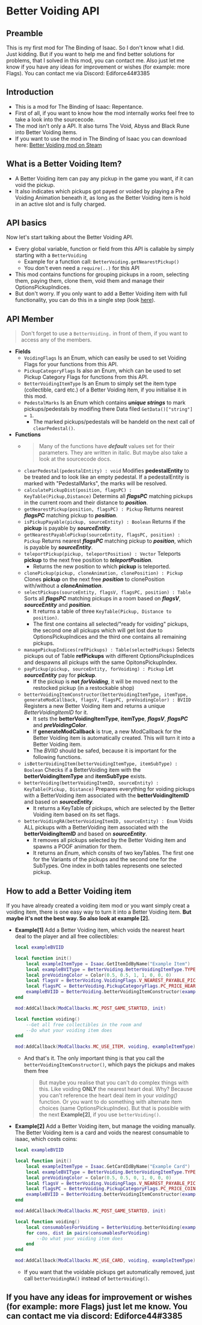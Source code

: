 # Better Voiding API

## Preamble

This is my first mod for The Binding of Isaac. So I don't know what I did. Just kidding. But if you want to help me and find better solutions for problems, that I solved in this mod, you can contact me.
Also just let me know if you have any ideas for improvement or wishes (for example: more Flags).
You can contact me via Discord: Ediforce44#3385

## Introduction

- This is a mod for The Binding of Isaac: Repentance.
- First of all, if you want to know how the mod internally works feel free to take a look into the sourcecode.
- The mod isn't only a API. It also turns The Void, Abyss and Black Rune into Better Voiding items.
- If you want to use the mod in The Binding of Isaac you can download here: [Better Voiding mod on Steam](https://steamcommunity.com/sharedfiles/filedetails/?id=2622094959)

## What is a Better Voiding Item?

- A Better Voiding item can pay any pickup in the game you want, if it can void the pickup.
- It also indicates which pickups got payed or voided by playing a Pre Voiding Animation beneath it, as long as the Better Voiding item is hold in an active slot and is fully charged.

## API basics

Now let's start talking about the Better Voiding API.
- Every global variable, function or field from this API is callable by simply starting with a `BetterVoiding`
    - Example for a function call: `BetterVoiding.getNearestPickup()`
    - You don't even need a `require(..)` for this API
- This mod contains functions for grouping pickups in a room, selecting them, paying them, clone them, void them and manage their OptionsPickupIndices.
- But don't worry. If you only want to add a Better Voiding item with full functionality, you can do this in a single step (look [here](#how-to-add-a-better-voiding-item)).

## API Member

> Don't forget to use a `BetterVoiding.` in front of them, if you want to access any of the members.
- **Fields**
   - `VoidingFlags` Is an Enum, which can easily be used to set Voiding Flags for your functions from this API.
   - `PickupCategoryFlags` Is also an Enum, which can be used to set Pickup Category Flags for functions from this API.
   - `BetterVoidingItemType` Is an Enum to simply set the item type (collectible, card etc.) of a Better Voiding item, if you initialise it in this mod.
   - `PedestalMarks` Is an Enum which contains ***unique strings*** to mark pickups/pedestals by modifing there Data filed `GetData()["string"] = 1`.
     - The marked pickups/pedestals will be handeld on the next call of `clearPedestal()`. 
- **Functions**
  - > Many of the functions have ***default*** values set for their parameters. They are written in italic. But maybe also take a look at the sourcecode docs.
  - `clearPedestal(pedestalEntity) : void` Modifies **pedestalEntity** to be treated and to look like an empty pedestal. If a pedestalEntity is marked with "PedestalMarks", the marks will be resolved.
  - `calculatePickupDist(position, flagsPC) : KeyTable(Pickup,Distance)` Determins all ***flagsPC*** matching pickups in the current room and their distance to ***position***.
  - `getNearestPickup(position, flagsPC) : Pickup` Returns nearest ***flagsPC*** matching pickup to ***position***.
  - `isPickupPayable(pickup, sourceEntity) : Boolean` Returns if the **pickup** is payable by ***sourceEntity***.
  - `getNearestPayablePickup(sourceEntity, flagsPC, position) : Pickup` Returns nearest ***flagsPC*** matching pickup to ***position***, which is payable by ***sourceEntity***.
  - `teleportPickup(pickup, teleportPosition) : Vector` Teleports **pickup** to the next free position to ***teleportPosition***. 
    - Returns the new position to which **pickup** is teleported.
  - `clonePickup(pickup, cloneAnimation, clonePosition) : Pickup` Clones **pickup** on the next free ***position*** to clonePosition with/without a ***cloneAnimation***.
  - `selectPickups(sourceEntity, flagsV, flagsPC, position) : Table` Sorts all ***flagsPC*** matching pickups in a room based on ***flagsV***, ***sourceEntity*** and ***position***. 
    - It returns a table of three `KeyTable(Pickup, Distance to position)`.
    - The first one contains all selected/"ready for voiding" pickups, the second one all pickups which will get lost due to OptionsPickupIndices and the third one contains all remaining pickups.
  - `managePickupIndices(refPickups) : Table(selectedPickups)` Selects pickups out of Table **refPickups** with different OptionsPickupIndices and despawns all pickups with the same OpitonsPickupIndex.
  - `payPickup(pickup, sourceEntity, forVoiding) : Pickup` Let ***sourceEntity*** pay for **pickup**.
    - If the pickup is **not** ***forVoiding***, it will be moved next to the restocked pickup (in a restockable shop)
  - `betterVoidingItemConstructor(betterVoidingItemType, itemType, generateModCallback, flagsV, flagsPC, preVoidingColor) : BVIID` Registers a new Better Voiding item and returns a unique *BetterVoidingItemID* for it.
    - It sets the **betterVoidingItemType**, **itemType**, ***flagsV***, ***flagsPC*** and ***preVoidingColor***.
    - If **generateModCallback** is true, a new ModCallback for the Better Voiding item is automatically created. This will turn it into a Better Voiding item.
    - The *BVIID* should be safed, because it is important for the following functions.
  - `isBetterVoidingItem(betterVoidingItemType, itemSubType) : Boolean` Checks if a BetterVoiding item with the **betterVoidingItemType** and **itemSubType** exists.
  - `betterVoiding(betterVoidingItemID, sourceEntity) : KeyTable(Pickup, Distance)` Prepares everything for voiding pickups with a BetterVoiding item associated with the **betterVoidingItemID** and based on ***sourceEntity***.
    - It returns a KeyTable of pickups, which are selected by the Better Voiding item based on its set flags.
  - `betterVoidingRA(betterVoidingItemID, sourceEntity) : Enum` Voids ALL pickups with a BetterVoiding item associated with the **betterVoidingItemID** and based on ***sourceEntity***.
    - It removes all pickups selected by the Better Voiding item and spawns a POOF animation for them.
    - It returns an *Enum*, which consits of two keyTables. The first one for the Variants of the pickups and the second one for the SubTypes. One index in both tables represents one selected pickup.

## How to add a Better Voiding item

If you have already created a voiding item mod or you want simply creat a voiding item, there is one easy way to turn it into a Better Voiding item. **But maybe it's not the best way. So also look at example [2].**
- **Example[1]** Add a Better Voiding item, which voids the nearest heart deal to the player and all free collectibles:
    ```lua
    local exampleBVIID
    
    local function init()
        local exampleItemType = Isaac.GetItemIdByName("Example Item")
        local exampleBVIType = BetterVoiding.BetterVoidingItemType.TYPE_COLLECTIBLE
        local preVoidingColor = Color(0.5, 0.5, 1, 1, 0, 0, 0)
        local flagsV = BetterVoiding.VoidingFlags.V_NEAREST_PAYABLE_PICKUP | BetterVoiding.VoidingFlags.V_ALL_FREE_PICKUPS
        local flagsPC = BetterVoiding.PickupCategoryFlags.PC_PRICE_HEARTS | BetterVoiding.PickupCategoryFlags.PC_TYPE_COLLECTIBLE
        exampleBVIID = BetterVoiding.betterVoidingItemConstructor(exampleBVIType, exampleItemType, true, flagsV, flagsPC, preVoidingColor)
    end
    
    mod:AddCallback(ModCallbacks.MC_POST_GAME_STARTED, init)

    local function voiding()
        --Get all free collectibles in the room and
        --Do what your voiding item does
    end

    mod:AddCallback(ModCallbacks.MC_USE_ITEM, voiding, exampleItemType)
    ```

     - And that's it. The only important thing is that you call the `betterVoidingItemConstructor()`, which pays the pickups and makes them free
        > But maybe you realise that you can't do complex things with this. Like voiding **ONLY** the nearest heart deal. Why? Because you can't reference the heart deal item in your *voiding()* function. Or you want to do something with alternate item choices (same OptionsPickupIndex). But that is possible with the next **Example[2]**, if you use `betterVoiding()`.

- **Example[2]** Add a Better Voiding item, but manage the voiding manually. The Better Voiding item is a card and voids the nearest consumable to isaac, which costs coins:

    ```lua
    local exampleBVIID
    
    local function init()
        local exampleItemType = Isaac.GetCardIdByName("Example Card")
        local exampleBVIType = BetterVoiding.BetterVoidingItemType.TYPE_CARD
        local preVoidingColor = Color(0.5, 0.5, 0, 1, 0, 0, 0)
        local flagsV = BetterVoiding.VoidingFlags.V_NEAREST_PAYABLE_PICKUP
        local flagsPC = BetterVoiding.PickupCategoryFlags.PC_PRICE_COINS | BetterVoiding.PickupCategoryFlags.PC_TYPE_CONSUMABLE
        exampleBVIID = BetterVoiding.betterVoidingItemConstructor(exampleBVIType, exampleItemType, true, flagsV, flagsPC, preVoidingColor)
    end
    
    mod:AddCallback(ModCallbacks.MC_POST_GAME_STARTED, init)

    local function voiding()
        local consumablesForVoiding = BetterVoiding.betterVoiding(exampleBVIID)
        for cons, dist in pairs(consumablesForVoiding)
            --Do what your voiding item does
        end
    end

    mod:AddCallback(ModCallbacks.MC_USE_CARD, voiding, exampleItemType)
    ```

    - If you want that the voidable pickups get automatically removed, just call `betterVoidingRA()` instead of `betterVoiding()`.

## If you have any ideas for improvement or wishes (for example: more Flags) just let me know. You can contact me via discord: Ediforce44#3385

